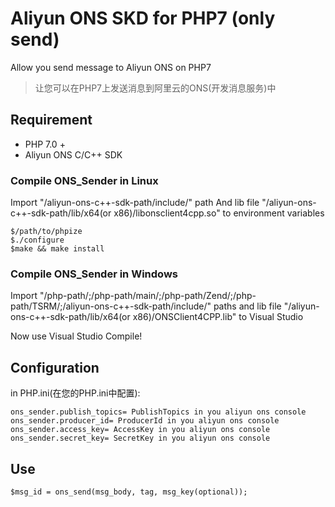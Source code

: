 # Aliyun ONS SKD for PHP7 (only send) 

Allow you send message to Aliyun ONS on PHP7 
>让您可以在PHP7上发送消息到阿里云的ONS(开发消息服务)中

## Requirement
- PHP 7.0 +
- Aliyun ONS C/C++ SDK

### Compile ONS_Sender in Linux

Import "/aliyun-ons-c++-sdk-path/include/" path And lib file "/aliyun-ons-c++-sdk-path/lib/x64(or x86)/libonsclient4cpp.so" to environment variables

```
$/path/to/phpize
$./configure
$make && make install
```
### Compile ONS_Sender in Windows

Import "/php-path/;/php-path/main/;/php-path/Zend/;/php-path/TSRM/;/aliyun-ons-c++-sdk-path/include/" paths and lib file "/aliyun-ons-c++-sdk-path/lib/x64(or x86)/ONSClient4CPP.lib" to Visual Studio

Now use Visual Studio Compile!

## Configuration
in PHP.ini(在您的PHP.ini中配置):
```
ons_sender.publish_topics= PublishTopics in you aliyun ons console 
ons_sender.producer_id= ProducerId in you aliyun ons console 
ons_sender.access_key= AccessKey in you aliyun ons console
ons_sender.secret_key= SecretKey in you aliyun ons console

```

## Use
```
$msg_id = ons_send(msg_body, tag, msg_key(optional));

```
